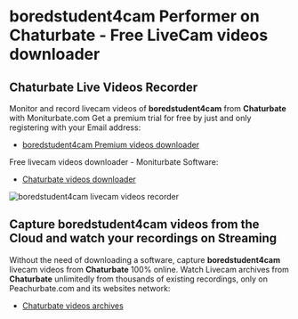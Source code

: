 # boredstudent4cam Performer on Chaturbate - Free LiveCam videos downloader

## Chaturbate Live Videos Recorder

Monitor and record livecam videos of **boredstudent4cam** from **Chaturbate** with Moniturbate.com
Get a premium trial for free by just and only registering with your Email address:
* [boredstudent4cam Premium videos downloader](https://moniturbate.com/request-demo-licence-key.html)

Free livecam videos downloader - Moniturbate Software:
* [Chaturbate videos downloader](https://moniturbate.com/moniturbate-download-software.html)

![boredstudent4cam livecam videos recorder](https://peachurnet.com/templates/moniturbate-software.png)


## Capture boredstudent4cam videos from the Cloud and watch your recordings on Streaming

Without the need of downloading a software, capture **boredstudent4cam** livecam videos from **Chaturbate** 100% online.
Watch Livecam archives from **Chaturbate** unlimitedly from thousands of existing recordings, only on Peachurbate.com and its websites network:
* [Chaturbate videos archives](https://peachurnet.com/)